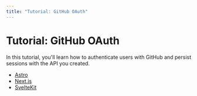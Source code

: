 ```yaml
---
title: "Tutorial: GitHub OAuth"
---
```


# Tutorial: GitHub OAuth

In this tutorial, you'll learn how to authenticate users with GitHub and persist sessions with the API you created.

- [Astro](/tutorials/github-oauth/astro)
- [Next.js](/tutorials/github-oauth/nextjs)
- [SvelteKit](/tutorials/github-oauth/sveltekit)

